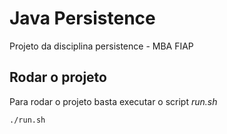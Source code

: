 # Java Persistence
Projeto da disciplina persistence - MBA FIAP



## Rodar o projeto
Para rodar o projeto basta executar o script *run.sh*
```
./run.sh
```